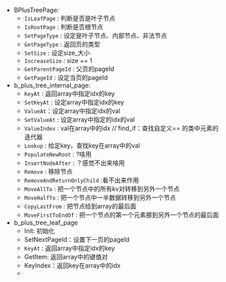 - BPlusTreePage: 
	- `IsLeafPage` : 判断是否是叶子节点
	- `IsRootPage` : 判断是否根节点
	- `SetPageType` : 设定是叶子节点、内部节点、非法节点
	- `GetPageType` : 返回页的类型
	- `SetSize`  : 设定size_大小
	- `IncreaseSize` : size += 1
	- `GetParentPageId` : 父页的pageId
	- `GetPageId` : 设定当页的pageId
- b_plus_tree_internal_page:
	- `KeyAt` : 返回array中指定idx的key
	- `SetKeyAt` : 设定array中指定idx的key
	- `ValueAt`：设定array中指定idx的val
	- `SetValueAt` : 设定array中指定的idx的val
	- `ValueIndex` : val在array中的idx  // find_if：查找自定义== 的类中元素的迭代器
	- `Lookup` : 给定key，查找key在array中的val
	- `PopulateNewRoot` : ?啥用
	- `InsertNodeAfter` : ？感觉不出来啥用
	- `Remove` : 移除节点
	- `RemoveAndReturnOnlyChild` :看不出来作用
	- `MoveAllTo` : 把一个节点中的所有kv对转移到另外一个节点
	- `MoveHalfTo` : 把一个节点中一半数据转移到另外一个节点
	- `CopyLastFrom` : 把节点给到array的最后面
	- `MoveFirstToEndOf` : 把一个节点的第一个元素挪到另外一个节点的最后面
- b_plus_tree_leaf_page
	- Init: 初始化
	- SetNextPageId：设置下一页的pageId
	- `KeyAt` : 返回array中指定idx的key
	- GetItem: 返回array中的键值对
	- KeyIndex：返回key在array中的idx
	- 